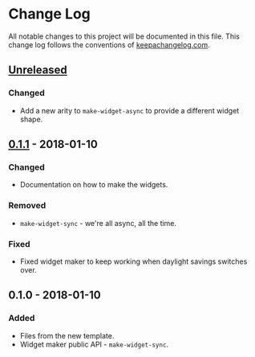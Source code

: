 # Change Log
All notable changes to this project will be documented in this file. This change log follows the conventions of [keepachangelog.com](http://keepachangelog.com/).

## [Unreleased]
### Changed
- Add a new arity to `make-widget-async` to provide a different widget shape.

## [0.1.1] - 2018-01-10
### Changed
- Documentation on how to make the widgets.

### Removed
- `make-widget-sync` - we're all async, all the time.

### Fixed
- Fixed widget maker to keep working when daylight savings switches over.

## 0.1.0 - 2018-01-10
### Added
- Files from the new template.
- Widget maker public API - `make-widget-sync`.

[Unreleased]: https://github.com/your-name/ws-load-test/compare/0.1.1...HEAD
[0.1.1]: https://github.com/your-name/ws-load-test/compare/0.1.0...0.1.1

